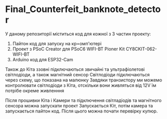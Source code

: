 # Final_Counterfeit_banknote_detector

У даному репозиторії міститься код для кожної з 3 частин проекту:
1. Пайтон код для запуску на кр=омп'ютері
2. Проект з PSoC Creator для PSoC6 WIFI-BT Pioner Kit CY8CKIT-062-WIFI-BT
3. Arduino код для ESP32-Cam

Також до Кіта ззовні підключаються звичайні та ультрафіолетові світлодіоди,
а також магнітний сенсор
Світлодіоди підключаються через схему, що показана на малюнку
Завдяки транзистору ми можемо контролювати світлодіоди з Кіта, отскільки вони живляться від 12V їм потрібе окреме живленння


Після прошивки Кіта і Камери та підключення світладіодів та магнітного сенсора  можна запускати проект
Запускається Кіт, потім камера та запускається пайтон код.
Після цього можна почати перевірку купюр.
